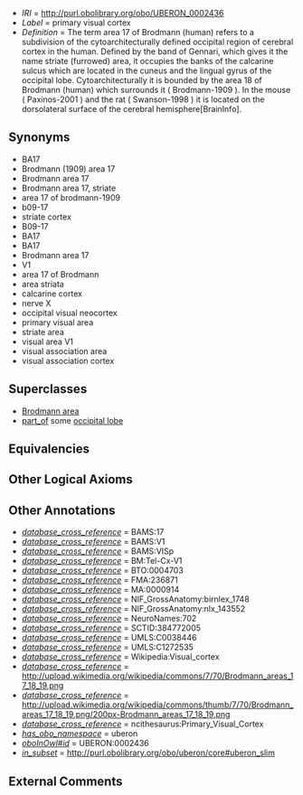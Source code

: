  * *IRI* = http://purl.obolibrary.org/obo/UBERON_0002436
 * *Label* = primary visual cortex
 * *Definition* = The term area 17 of Brodmann (human) refers to a subdivision of the cytoarchitecturally defined occipital region of cerebral cortex in the human. Defined by the band of Gennari, which gives it the name striate (furrowed) area, it occupies the banks of the calcarine sulcus which are located in the cuneus and the lingual gyrus of the occipital lobe. Cytoarchitecturally it is bounded by the area 18 of Brodmann (human) which surrounds it ( Brodmann-1909 ). In the mouse ( Paxinos-2001 ) and the rat ( Swanson-1998 ) it is located on the dorsolateral surface of the cerebral hemisphere[BrainInfo].

## Synonyms

 * BA17
 * Brodmann (1909) area 17
 * Brodmann area 17
 * Brodmann area 17, striate
 * area 17 of brodmann-1909
 * b09-17
 * striate cortex
 * B09-17
 * BA17
 * BA17
 * Brodmann area 17
 * V1
 * area 17 of Brodmann
 * area striata
 * calcarine cortex
 * nerve X
 * occipital visual neocortex
 * primary visual area
 * striate area
 * visual area V1
 * visual association area
 * visual association cortex

## Superclasses

 * [Brodmann area](../../UBERON/29/UBERON_0013529.md)
 * [part_of](../../BFO/50/BFO_0000050.md) some [occipital lobe](../../UBERON/21/UBERON_0002021.md)

## Equivalencies


## Other Logical Axioms


## Other Annotations

 * *[database_cross_reference](../../ef/oboInOwl#hasDbXref.md)* = BAMS:17
 * *[database_cross_reference](../../ef/oboInOwl#hasDbXref.md)* = BAMS:V1
 * *[database_cross_reference](../../ef/oboInOwl#hasDbXref.md)* = BAMS:VISp
 * *[database_cross_reference](../../ef/oboInOwl#hasDbXref.md)* = BM:Tel-Cx-V1
 * *[database_cross_reference](../../ef/oboInOwl#hasDbXref.md)* = BTO:0004703
 * *[database_cross_reference](../../ef/oboInOwl#hasDbXref.md)* = FMA:236871
 * *[database_cross_reference](../../ef/oboInOwl#hasDbXref.md)* = MA:0000914
 * *[database_cross_reference](../../ef/oboInOwl#hasDbXref.md)* = NIF_GrossAnatomy:birnlex_1748
 * *[database_cross_reference](../../ef/oboInOwl#hasDbXref.md)* = NIF_GrossAnatomy:nlx_143552
 * *[database_cross_reference](../../ef/oboInOwl#hasDbXref.md)* = NeuroNames:702
 * *[database_cross_reference](../../ef/oboInOwl#hasDbXref.md)* = SCTID:384772005
 * *[database_cross_reference](../../ef/oboInOwl#hasDbXref.md)* = UMLS:C0038446
 * *[database_cross_reference](../../ef/oboInOwl#hasDbXref.md)* = UMLS:C1272535
 * *[database_cross_reference](../../ef/oboInOwl#hasDbXref.md)* = Wikipedia:Visual_cortex
 * *[database_cross_reference](../../ef/oboInOwl#hasDbXref.md)* = http://upload.wikimedia.org/wikipedia/commons/7/70/Brodmann_areas_17_18_19.png
 * *[database_cross_reference](../../ef/oboInOwl#hasDbXref.md)* = http://upload.wikimedia.org/wikipedia/commons/thumb/7/70/Brodmann_areas_17_18_19.png/200px-Brodmann_areas_17_18_19.png
 * *[database_cross_reference](../../ef/oboInOwl#hasDbXref.md)* = ncithesaurus:Primary_Visual_Cortex
 * *[has_obo_namespace](../../ce/oboInOwl#hasOBONamespace.md)* = uberon
 * *[oboInOwl#id](../../id/oboInOwl#id.md)* = UBERON:0002436
 * *[in_subset](../../et/oboInOwl#inSubset.md)* = http://purl.obolibrary.org/obo/uberon/core#uberon_slim

## External Comments

